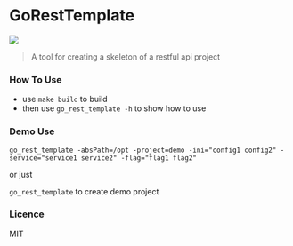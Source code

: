 GoRestTemplate
====
![](https://raw.githubusercontent.com/golang-samples/gopher-vector/master/gopher-front.png)

>A tool for creating a skeleton of a restful api project


### How To Use

* use `make build` to build
* then use `go_rest_template -h` to show how to use

### Demo Use

`go_rest_template -absPath=/opt -project=demo -ini="config1 config2" -service="service1 service2" -flag="flag1 flag2"`

or just

`go_rest_template` to create demo project


### Licence

MIT